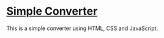 # <a href="https://trimclain.github.io/simple-converter" target="_blank">Simple Converter </a>

This is a simple converter using HTML, CSS and JavaScript.
